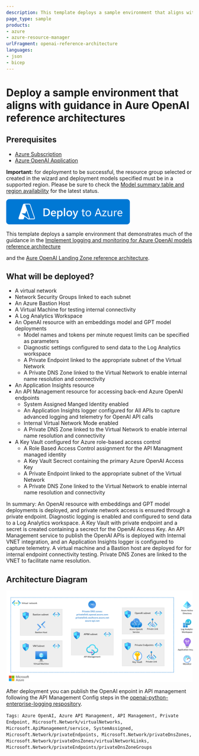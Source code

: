 ```yaml
---
description: This template deploys a sample environment that aligns with the guidance in the Aure OpenAI Landing Zone reference architecture. 
page_type: sample
products:
- azure
- azure-resource-manager
urlFragment: openai-reference-architecture
languages:
- json
- bicep
---
```

# Deploy a sample environment that aligns with guidance in Aure OpenAI reference architectures

## Prerequisites
- [Azure Subscription](https://azure.microsoft.com/en-us/get-started/)
- [Azure OpenAI Application](https://aka.ms/oai/access)

**Important:** for deployment to be successful, the resource group selected or created in the wizard and deployment models specified must be in a supported region. Please be sure to check the [Model summary table and region availability](https://learn.microsoft.com/en-us/azure/ai-services/openai/concepts/models#model-summary-table-and-region-availability) for the latest status.

[![Deploy To Azure](https://raw.githubusercontent.com/Azure/azure-quickstart-templates/master/1-CONTRIBUTION-GUIDE/images/deploytoazure.svg?sanitize=true)](https://portal.azure.com/#create/Microsoft.Template/uri/https%3A%2F%2Fraw.githubusercontent.com%2Fj-d-harvey%2FOpenAItemplates%2Fmain%2Fazuredeploy.json)

This template deploys a sample environment that demonstrates much of the guidance in the [Implement logging and monitoring for Azure OpenAI models reference architecture](https://learn.microsoft.com/en-us/azure/architecture/example-scenario/ai/log-monitor-azure-openai)

and the [Aure OpenAI Landing Zone reference architecture](https://techcommunity.microsoft.com/t5/azure-architecture-blog/azure-openai-landing-zone-reference-architecture/ba-p/3882102).

## What will be deployed?

- A virtual network
 - Network Security Groups linked to each subnet
- An Azure Bastion Host
- A Virtual Machine for testing internal connectivity
- A Log Analytics Workspace
- An OpenAI resource with an embeddings model and GPT model deployments
  - Model names and tokens per minute request limits can be specified as parameters
  - Diagnostic settings configured to send data to the Log Analytics workspace
  - A Private Endpoint linked to the appropriate subnet of the Virtual Network
  - A Private DNS Zone linked to the Virtual Network to enable internal name resolution and connectivity
- An Application Insights resource
- An API Management resource for accessing back-end Azure OpenAI endpoints
  - System Assigned Manged Identity enabled
  - An Application Insights logger configured for All APIs to capture advanced logging and telemetry for OpenAI API calls
  - Internal Virtual Network Mode enabled
  - A Private DNS Zone linked to the Virtual Network to enable internal name resolution and connectivity
- A Key Vault configured for Azure role-based access control
  - A Role Based Access Control assignment for the API Managment managed identity
  - A Key Vault Secrect containing the primary Azure OpenAI Access Key
  - A Private Endpoint linked to the appropriate subnet of the Virtual Network
  - A Private DNS Zone linked to the Virtual Network to enable internal name resolution and connectivity

In summary:
An OpenAI resource with embeddings and GPT model deployments is deployed, and private network access is ensured through a private endpoint. Diagnostic logging is enabled and configured to send data to a Log Analytics workspace. A Key Vault with private endpoint and a secret is created containing a secrect for the OpenAI Access Key. An API Management service to publish the OpenAI APIs is deployed with Internal VNET integration, and an Application Insights logger is configured to capture telemetry. A virtual machine and a Bastion host are deployed for for internal endpoint connectivity testing. Private DNS Zones are linked to the VNET to facilitate name resolution. 

## Architecture Diagram
![img](/azure-openai-architecture.png)

After deployment you can publish the OpenAI enpoint in API management following the API Management Config steps in the [openai-python-enterprise-logging respository](https://github.com/Azure-Samples/openai-python-enterprise-logging#api-management-config).

`Tags: Azure OpenAI, Azure API Management, API Management, Private Endpoint, Microsoft.Network/virtualNetworks, Microsoft.ApiManagement/service, SystemAssigned, Microsoft.Network/privateEndpoints, Microsoft.Network/privateDnsZones, Microsoft.Network/privateDnsZones/virtualNetworkLinks, Microsoft.Network/privateEndpoints/privateDnsZoneGroups`